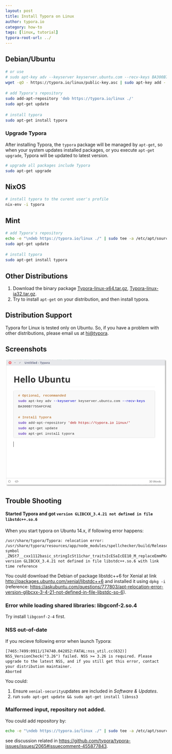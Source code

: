 ```yaml
---
layout: post
title: Install Typora on Linux
author: typora.io
category: how-to
tags: [linux, tutorial]
typora-root-url: ../
---
```


## Debian/Ubuntu

```bash
# or use
# sudo apt-key adv --keyserver keyserver.ubuntu.com --recv-keys BA300B7755AFCFAE
wget -qO - https://typora.io/linux/public-key.asc | sudo apt-key add -

# add Typora's repository
sudo add-apt-repository 'deb https://typora.io/linux ./'
sudo apt-get update

# install typora
sudo apt-get install typora
```

### Upgrade Typora

After installing Typora, the `typora` package will be managed by `apt-get`, so when your system updates installed packages, or you execute `apt-get upgrade`, Typora will be updated to latest version.

```bash
# upgrade all packages include Typora
sudo apt-get upgrade
```

## NixOS

```bash
# install typora to the curent user's profile
nix-env -i typora
```

## Mint

```sh
# add Typora's repository
echo -e "\ndeb https://typora.io/linux ./" | sudo tee -a /etc/apt/sources.list
sudo apt-get update

# install typora
sudo apt-get install typora
```

## Other Distributions

1. Download the binary package [Typora-linux-x64.tar.gz](https://typora.io/linux/Typora-linux-x64.tar.gz), [Typora-linux-ia32.tar.gz](https://typora.io/linux/Typora-linux-ia32.tar.gz).
2. Try to install `apt-get` on your distribution, and then install typora.

## Distribution Support

Typora for Linux is tested only on Ubuntu. So, if you have a problem with other distributions, please email us at [hi@typora](http://mailto:hi@typora.io).

## Screenshots

![screenshot](/media/typora-linux/screenshot.png)

## Trouble Shooting

#### Started Typora and got `version GLIBCXX_3.4.21 not defined in file libstdc++.so.6`

When  you start typora on Ubuntu 14.x, if following error happens: 

```
/usr/share/typora/Typora: relocation error: /usr/share/typora/resources/app/node_modules/spellchecker/build/Release/spellchecker.node: symbol _ZNSt7__cxx1112basic_stringIcSt11char_traitsIcESaIcEE10_M_replaceEmmPKcm, version GLIBCXX_3.4.21 not defined in file libstdc++.so.6 with link time reference
```

You could download the Debian of package libstdc++6 for Xenial at link http://packages.ubuntu.com/xenial/libstdc++6 and installed it using `dpkg -i` (reference: https://askubuntu.com/questions/777803/apt-relocation-error-version-glibcxx-3-4-21-not-defined-in-file-libstdc-so-6).

### Error while loading shared libraries: libgconf-2.so.4

Try install `libgconf-2-4` first.

### NSS out-of-date

If you recieve following error when launch Typora:

```
[7465:7499:0911/174740.042852:FATAL:nss_util.cc(632)] NSS_VersionCheck("3.26") failed. NSS >= 3.26 is required. Please upgrade to the latest NSS, and if you still get this error, contact your distribution maintainer.
Aborted
```

You could:
1. Ensure `xenial-security`updates are included in *Software & Updates*.
2. run `sudo apt-get update && sudo apt-get install libnss3`

### Malformed input, repository not added.

You could add repository by:

```sh
echo -e "\ndeb https://typora.io/linux ./" | sudo tee -a /etc/apt/sources.list
```

see discussion related in <https://github.com/typora/typora-issues/issues/2065#issuecomment-455877843>. 

